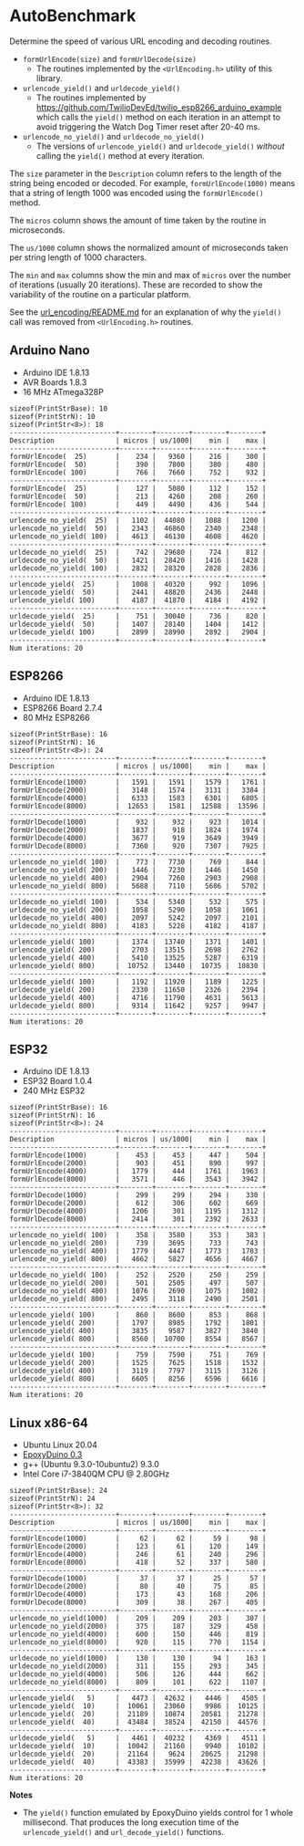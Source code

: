 # AutoBenchmark

Determine the speed of various URL encoding and decoding routines.

* `formUrlEncode(size)` and `formUrlDecode(size)`
    * The routines implemented by the `<UrlEncoding.h>` utility of this library.
* `urlencode_yield()` and `urldecode_yield()`
    * The routines implemented by
      https://github.com/TwilioDevEd/twilio_esp8266_arduino_example which calls
      the `yield()` method on each iteration in an attempt to avoid triggering
      the Watch Dog Timer reset after 20-40 ms.
* `urlencode_no_yield()` and `urldecode_no_yield()`
    * The versions of `urlencode_yield()` and `urldecode_yield()`
      *without* calling the `yield()` method at every iteration.

The `size` parameter in the `Description` column refers to the length of the
string being encoded or decoded. For example, `formUrlEncode(1000)` means
that a string of length 1000 was encoded using the `formUrlEncode()` method.

The `micros` column shows the amount of time taken by the routine in
microseconds.

The `us/1000` column shows the normalized amount of microseconds taken per
string length of 1000 characters.

The `min` and `max` columns show the min and max of `micros` over the number of
iterations (usually 20 iterations). These are recorded to show the variability
of the routine on a particular platform.

See the [url_encoding/README.md](../../../src/url_encoding/) for an explanation
of why the `yield()` call was removed from `<UrlEncoding.h>` routines.

## Arduino Nano

* Arduino IDE 1.8.13
* AVR Boards 1.8.3
* 16 MHz ATmega328P

```
sizeof(PrintStrBase): 10
sizeof(PrintStrN): 10
sizeof(PrintStr<8>): 18
--------------------------+--------+--------+--------+--------+
Description               | micros | us/1000|    min |    max |
--------------------------+--------+--------+--------+--------+
formUrlEncode(  25)       |    234 |   9360 |    216 |    300 |
formUrlEncode(  50)       |    390 |   7800 |    380 |    480 |
formUrlEncode( 100)       |    766 |   7660 |    752 |    932 |
--------------------------+--------+--------+--------+--------+
formUrlEncode(  25)       |    127 |   5080 |    112 |    152 |
formUrlEncode(  50)       |    213 |   4260 |    208 |    260 |
formUrlEncode( 100)       |    449 |   4490 |    436 |    544 |
--------------------------+--------+--------+--------+--------+
urlencode_no_yield(  25)  |   1102 |  44080 |   1088 |   1200 |
urlencode_no_yield(  50)  |   2343 |  46860 |   2340 |   2348 |
urlencode_no_yield( 100)  |   4613 |  46130 |   4608 |   4620 |
--------------------------+--------+--------+--------+--------+
urldecode_no_yield(  25)  |    742 |  29680 |    724 |    812 |
urldecode_no_yield(  50)  |   1421 |  28420 |   1416 |   1428 |
urldecode_no_yield( 100)  |   2832 |  28320 |   2828 |   2836 |
--------------------------+--------+--------+--------+--------+
urlencode_yield(  25)     |   1008 |  40320 |    992 |   1096 |
urlencode_yield(  50)     |   2441 |  48820 |   2436 |   2448 |
urlencode_yield( 100)     |   4187 |  41870 |   4184 |   4192 |
--------------------------+--------+--------+--------+--------+
urldecode_yield(  25)     |    751 |  30040 |    736 |    820 |
urldecode_yield(  50)     |   1407 |  28140 |   1404 |   1412 |
urldecode_yield( 100)     |   2899 |  28990 |   2892 |   2904 |
--------------------------+--------+--------+--------+--------+
Num iterations: 20
```

## ESP8266

* Arduino IDE 1.8.13
* ESP8266 Board 2.7.4
* 80 MHz ESP8266

```
sizeof(PrintStrBase): 16
sizeof(PrintStrN): 16
sizeof(PrintStr<8>): 24
--------------------------+--------+--------+--------+--------+
Description               | micros | us/1000|    min |    max |
--------------------------+--------+--------+--------+--------+
formUrlEncode(1000)       |   1591 |   1591 |   1579 |   1761 |
formUrlEncode(2000)       |   3148 |   1574 |   3131 |   3384 |
formUrlEncode(4000)       |   6333 |   1583 |   6301 |   6805 |
formUrlEncode(8000)       |  12653 |   1581 |  12588 |  13596 |
--------------------------+--------+--------+--------+--------+
formUrlDecode(1000)       |    932 |    932 |    923 |   1014 |
formUrlDecode(2000)       |   1837 |    918 |   1824 |   1974 |
formUrlDecode(4000)       |   3677 |    919 |   3649 |   3949 |
formUrlDecode(8000)       |   7360 |    920 |   7307 |   7925 |
--------------------------+--------+--------+--------+--------+
urlencode_no_yield( 100)  |    773 |   7730 |    769 |    844 |
urlencode_no_yield( 200)  |   1446 |   7230 |   1446 |   1450 |
urlencode_no_yield( 400)  |   2904 |   7260 |   2903 |   2908 |
urlencode_no_yield( 800)  |   5688 |   7110 |   5686 |   5702 |
--------------------------+--------+--------+--------+--------+
urldecode_no_yield( 100)  |    534 |   5340 |    532 |    575 |
urldecode_no_yield( 200)  |   1058 |   5290 |   1058 |   1061 |
urldecode_no_yield( 400)  |   2097 |   5242 |   2097 |   2101 |
urldecode_no_yield( 800)  |   4183 |   5228 |   4182 |   4187 |
--------------------------+--------+--------+--------+--------+
urlencode_yield( 100)     |   1374 |  13740 |   1371 |   1401 |
urlencode_yield( 200)     |   2703 |  13515 |   2698 |   2762 |
urlencode_yield( 400)     |   5410 |  13525 |   5287 |   6319 |
urlencode_yield( 800)     |  10752 |  13440 |  10735 |  10830 |
--------------------------+--------+--------+--------+--------+
urldecode_yield( 100)     |   1192 |  11920 |   1189 |   1225 |
urldecode_yield( 200)     |   2330 |  11650 |   2326 |   2394 |
urldecode_yield( 400)     |   4716 |  11790 |   4631 |   5613 |
urldecode_yield( 800)     |   9314 |  11642 |   9257 |   9947 |
--------------------------+--------+--------+--------+--------+
Num iterations: 20
```

## ESP32

* Arduino IDE 1.8.13
* ESP32 Board 1.0.4
* 240 MHz ESP32

```
sizeof(PrintStrBase): 16
sizeof(PrintStrN): 16
sizeof(PrintStr<8>): 24
--------------------------+--------+--------+--------+--------+
Description               | micros | us/1000|    min |    max |
--------------------------+--------+--------+--------+--------+
formUrlEncode(1000)       |    453 |    453 |    447 |    504 |
formUrlEncode(2000)       |    903 |    451 |    890 |    997 |
formUrlEncode(4000)       |   1779 |    444 |   1761 |   1963 |
formUrlEncode(8000)       |   3571 |    446 |   3543 |   3942 |
--------------------------+--------+--------+--------+--------+
formUrlDecode(1000)       |    299 |    299 |    294 |    330 |
formUrlDecode(2000)       |    612 |    306 |    602 |    669 |
formUrlDecode(4000)       |   1206 |    301 |   1195 |   1312 |
formUrlDecode(8000)       |   2414 |    301 |   2392 |   2633 |
--------------------------+--------+--------+--------+--------+
urlencode_no_yield( 100)  |    358 |   3580 |    353 |    383 |
urlencode_no_yield( 200)  |    739 |   3695 |    733 |    743 |
urlencode_no_yield( 400)  |   1779 |   4447 |   1773 |   1783 |
urlencode_no_yield( 800)  |   4662 |   5827 |   4656 |   4667 |
--------------------------+--------+--------+--------+--------+
urldecode_no_yield( 100)  |    252 |   2520 |    250 |    259 |
urldecode_no_yield( 200)  |    501 |   2505 |    497 |    507 |
urldecode_no_yield( 400)  |   1076 |   2690 |   1075 |   1082 |
urldecode_no_yield( 800)  |   2495 |   3118 |   2490 |   2501 |
--------------------------+--------+--------+--------+--------+
urlencode_yield( 100)     |    860 |   8600 |    853 |    868 |
urlencode_yield( 200)     |   1797 |   8985 |   1792 |   1801 |
urlencode_yield( 400)     |   3835 |   9587 |   3827 |   3840 |
urlencode_yield( 800)     |   8560 |  10700 |   8554 |   8567 |
--------------------------+--------+--------+--------+--------+
urldecode_yield( 100)     |    759 |   7590 |    751 |    769 |
urldecode_yield( 200)     |   1525 |   7625 |   1518 |   1532 |
urldecode_yield( 400)     |   3119 |   7797 |   3115 |   3126 |
urldecode_yield( 800)     |   6605 |   8256 |   6596 |   6616 |
--------------------------+--------+--------+--------+--------+
Num iterations: 20
```

## Linux x86-64

* Ubuntu Linux 20.04
* [EpoxyDuino 0.3](https://github.com/bxparks/EpoxyDuino)
* g++ (Ubuntu 9.3.0-10ubuntu2) 9.3.0
* Intel Core i7-3840QM CPU @ 2.80GHz

```
sizeof(PrintStrBase): 24
sizeof(PrintStrN): 24
sizeof(PrintStr<8>): 32
--------------------------+--------+--------+--------+--------+
Description               | micros | us/1000|    min |    max |
--------------------------+--------+--------+--------+--------+
formUrlEncode(1000)       |     62 |     62 |     59 |     98 |
formUrlEncode(2000)       |    123 |     61 |    120 |    149 |
formUrlEncode(4000)       |    246 |     61 |    240 |    296 |
formUrlEncode(8000)       |    418 |     52 |    337 |    580 |
--------------------------+--------+--------+--------+--------+
formUrlDecode(1000)       |     37 |     37 |     25 |     57 |
formUrlDecode(2000)       |     80 |     40 |     75 |     85 |
formUrlDecode(4000)       |    173 |     43 |    168 |    206 |
formUrlDecode(8000)       |    309 |     38 |    267 |    405 |
--------------------------+--------+--------+--------+--------+
urlencode_no_yield(1000)  |    209 |    209 |    203 |    307 |
urlencode_no_yield(2000)  |    375 |    187 |    329 |    458 |
urlencode_no_yield(4000)  |    600 |    150 |    446 |    819 |
urlencode_no_yield(8000)  |    920 |    115 |    770 |   1154 |
--------------------------+--------+--------+--------+--------+
urldecode_no_yield(1000)  |    130 |    130 |     94 |    163 |
urldecode_no_yield(2000)  |    311 |    155 |    293 |    345 |
urldecode_no_yield(4000)  |    506 |    126 |    444 |    662 |
urldecode_no_yield(8000)  |    809 |    101 |    622 |   1107 |
--------------------------+--------+--------+--------+--------+
urlencode_yield(   5)     |   4473 |  42632 |   4446 |   4505 |
urlencode_yield(  10)     |  10061 |  23060 |   9986 |  10125 |
urlencode_yield(  20)     |  21189 |  10874 |  20581 |  21278 |
urlencode_yield(  40)     |  43484 |  38524 |  42150 |  44576 |
--------------------------+--------+--------+--------+--------+
urldecode_yield(   5)     |   4461 |  40232 |   4369 |   4511 |
urldecode_yield(  10)     |  10042 |  21160 |   9940 |  10102 |
urldecode_yield(  20)     |  21164 |   9624 |  20625 |  21298 |
urldecode_yield(  40)     |  43383 |  35999 |  42238 |  43626 |
--------------------------+--------+--------+--------+--------+
Num iterations: 20
```

**Notes**

* The `yield()` function emulated by EpoxyDuino yields control for
  1 whole millisecond. That produces the long execution time of the
  `urlencode_yield()` and `url_decode_yield()` functions.
